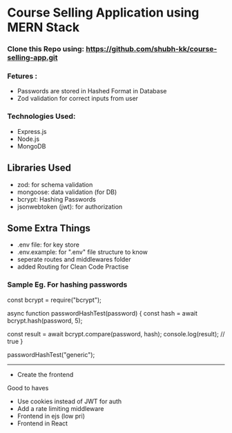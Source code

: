 # Course Selling Application using MERN Stack

### Clone this Repo using: https://github.com/shubh-kk/course-selling-app.git

### Fetures : 
- Passwords are stored in Hashed Format in Database
- Zod validation for correct inputs from user

### Technologies Used: 
- Express.js
- Node.js
- MongoDB

## Libraries Used
- zod: for schema validation
- mongoose: data validation (for DB)
- bcrypt: Hashing Passwords
- jsonwebtoken (jwt): for authorization

## Some Extra Things 
- .env file: for key store
- .env.example: for ".env" file structure to know
- seperate routes and middlewares folder
- added Routing for Clean Code Practise

### Sample Eg. For hashing passwords
const bcrypt = require("bcrypt");

async function passwordHashTest(password) {
  const hash = await bcrypt.hash(password, 5);

  const result = await bcrypt.compare(password, hash);
  console.log(result); // true
}

passwordHashTest("generic"); 

---
- Create the frontend


 Good to haves
  - Use cookies instead of JWT for auth
  - Add a rate limiting middleware
  - Frontend in ejs (low pri)
  - Frontend in React